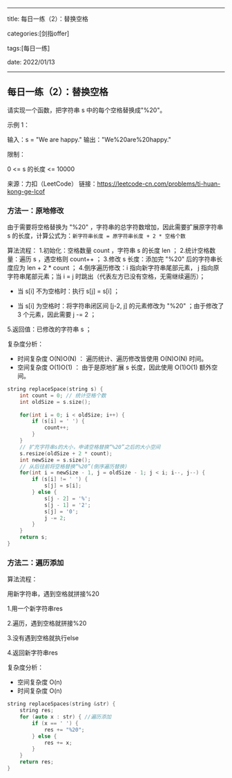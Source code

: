 ----

title: 每日一练（2）：替换空格

categories:[剑指offer]

tags:[每日一练]

date: 2022/01/13

----

## 每日一练（2）：替换空格

请实现一个函数，把字符串 s 中的每个空格替换成"%20"。

示例 1：

输入：s = "We are happy."
输出："We%20are%20happy."


限制：

0 <= s 的长度 <= 10000

来源：力扣（LeetCode）
链接：https://leetcode-cn.com/problems/ti-huan-kong-ge-lcof

### 方法一：原地修改

由于需要将空格替换为 "%20" ，字符串的总字符数增加，因此需要扩展原字符串 s 的长度，计算公式为：`新字符串长度 = 原字符串长度 + 2 * 空格个数`

算法流程：
1.初始化：空格数量 count ，字符串 s 的长度 len ；
2.统计空格数量：遍历 s ，遇空格则 count++ ；
3.修改 s 长度：添加完 "%20" 后的字符串长度应为 len + 2 * count ；
4.倒序遍历修改：i 指向新字符串尾部元素， j 指向原字符串尾部元素；当 i = j 时跳出（代表左方已没有空格，无需继续遍历）；

- 当 s[i] 不为空格时：执行 s[j] = s[i] ；

- 当 s[i] 为空格时：将字符串闭区间 [j-2, j] 的元素修改为 "%20" ；由于修改了 3 个元素，因此需要 j -= 2 ；

5.返回值：已修改的字符串 s ；

复杂度分析：

- 时间复杂度 O(N)O(N) ： 遍历统计、遍历修改皆使用 O(N)O(N) 时间。
- 空间复杂度 O(1)O(1) ： 由于是原地扩展 s 长度，因此使用 O(1)O(1) 额外空间。

```cpp
string replaceSpace(string s) {
    int count = 0; // 统计空格个数
    int oldSize = s.size();
    
    for(int i = 0; i < oldSize; i++) {
        if (s[i] = ' ') {
            count++;
        }
    }
    // 扩充字符串s的大小，申请空格替换“%20”之后的大小空间
    s.resize(oldSize + 2 * count);
   	int newSize = s.size();
    // 从后往前将空格替换“%20”(倒序遍历替换)
    for(int i = newSize - 1, j = oldSize - 1; j < i; i--, j--) {
        if (s[i] != ' ') {
            s[j] = s[i];
        } else {
            s[j - 2] = '%';
            s[j - 1] = '2';
            s[j] = '0';
            j -= 2;
        }
    }
    return s;
}
```

### 方法二：遍历添加

算法流程：

用新字符串，遇到空格就拼接%20

1.用一个新字符串res

2.遍历，遇到空格就拼接%20

3.没有遇到空格就执行else

4.返回新字符串res

复杂度分析：

- 空间复杂度 O(n)
- 时间复杂度 O(n)

```cpp
string replaceSpaces(string &str) {
    string res;
    for (auto x : str) { //遍历添加
        if (x == ' ') {
            res += "%20";
        } else {
       		res += x;
        }
    }
    return res;
}
```

